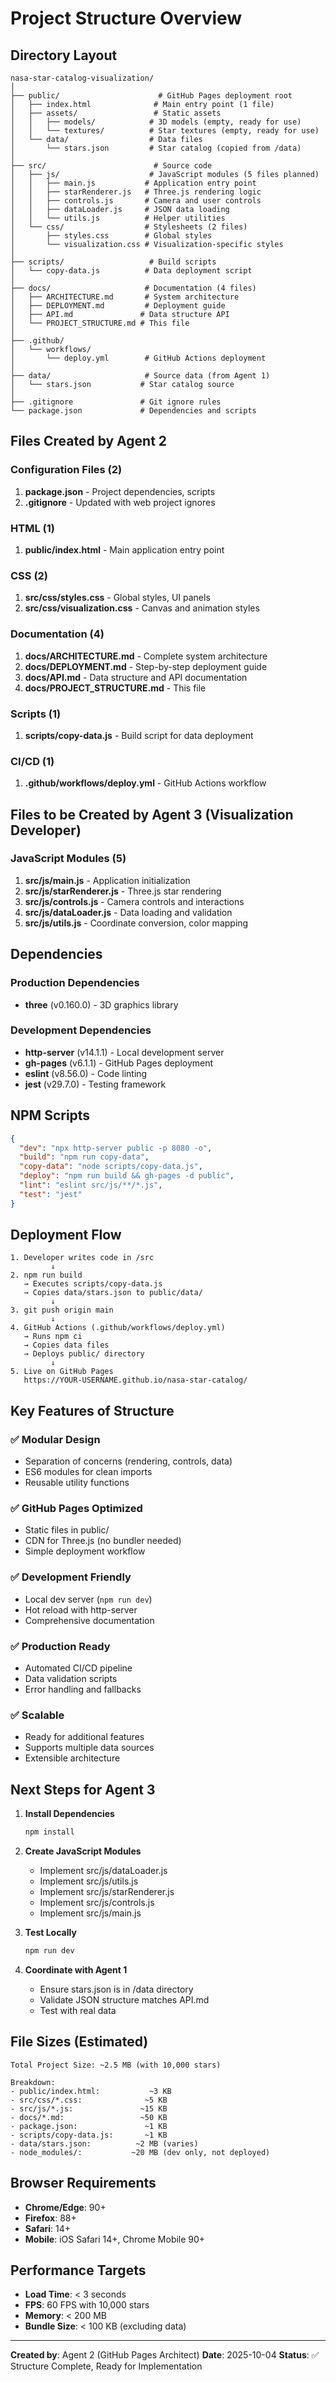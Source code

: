 # Project Structure Overview

## Directory Layout

```
nasa-star-catalog-visualization/
│
├── public/                      # GitHub Pages deployment root
│   ├── index.html              # Main entry point (1 file)
│   ├── assets/                 # Static assets
│   │   ├── models/            # 3D models (empty, ready for use)
│   │   └── textures/          # Star textures (empty, ready for use)
│   └── data/                  # Data files
│       └── stars.json         # Star catalog (copied from /data)
│
├── src/                        # Source code
│   ├── js/                    # JavaScript modules (5 files planned)
│   │   ├── main.js           # Application entry point
│   │   ├── starRenderer.js   # Three.js rendering logic
│   │   ├── controls.js       # Camera and user controls
│   │   ├── dataLoader.js     # JSON data loading
│   │   └── utils.js          # Helper utilities
│   └── css/                  # Stylesheets (2 files)
│       ├── styles.css        # Global styles
│       └── visualization.css # Visualization-specific styles
│
├── scripts/                   # Build scripts
│   └── copy-data.js          # Data deployment script
│
├── docs/                     # Documentation (4 files)
│   ├── ARCHITECTURE.md       # System architecture
│   ├── DEPLOYMENT.md         # Deployment guide
│   ├── API.md               # Data structure API
│   └── PROJECT_STRUCTURE.md # This file
│
├── .github/
│   └── workflows/
│       └── deploy.yml        # GitHub Actions deployment
│
├── data/                     # Source data (from Agent 1)
│   └── stars.json           # Star catalog source
│
├── .gitignore               # Git ignore rules
└── package.json             # Dependencies and scripts
```

## Files Created by Agent 2

### Configuration Files (2)
1. **package.json** - Project dependencies, scripts
2. **.gitignore** - Updated with web project ignores

### HTML (1)
1. **public/index.html** - Main application entry point

### CSS (2)
1. **src/css/styles.css** - Global styles, UI panels
2. **src/css/visualization.css** - Canvas and animation styles

### Documentation (4)
1. **docs/ARCHITECTURE.md** - Complete system architecture
2. **docs/DEPLOYMENT.md** - Step-by-step deployment guide
3. **docs/API.md** - Data structure and API documentation
4. **docs/PROJECT_STRUCTURE.md** - This file

### Scripts (1)
1. **scripts/copy-data.js** - Build script for data deployment

### CI/CD (1)
1. **.github/workflows/deploy.yml** - GitHub Actions workflow

## Files to be Created by Agent 3 (Visualization Developer)

### JavaScript Modules (5)
1. **src/js/main.js** - Application initialization
2. **src/js/starRenderer.js** - Three.js star rendering
3. **src/js/controls.js** - Camera controls and interactions
4. **src/js/dataLoader.js** - Data loading and validation
5. **src/js/utils.js** - Coordinate conversion, color mapping

## Dependencies

### Production Dependencies
- **three** (v0.160.0) - 3D graphics library

### Development Dependencies
- **http-server** (v14.1.1) - Local development server
- **gh-pages** (v6.1.1) - GitHub Pages deployment
- **eslint** (v8.56.0) - Code linting
- **jest** (v29.7.0) - Testing framework

## NPM Scripts

```json
{
  "dev": "npx http-server public -p 8080 -o",
  "build": "npm run copy-data",
  "copy-data": "node scripts/copy-data.js",
  "deploy": "npm run build && gh-pages -d public",
  "lint": "eslint src/js/**/*.js",
  "test": "jest"
}
```

## Deployment Flow

```
1. Developer writes code in /src
         ↓
2. npm run build
   → Executes scripts/copy-data.js
   → Copies data/stars.json to public/data/
         ↓
3. git push origin main
         ↓
4. GitHub Actions (.github/workflows/deploy.yml)
   → Runs npm ci
   → Copies data files
   → Deploys public/ directory
         ↓
5. Live on GitHub Pages
   https://YOUR-USERNAME.github.io/nasa-star-catalog/
```

## Key Features of Structure

### ✅ Modular Design
- Separation of concerns (rendering, controls, data)
- ES6 modules for clean imports
- Reusable utility functions

### ✅ GitHub Pages Optimized
- Static files in public/
- CDN for Three.js (no bundler needed)
- Simple deployment workflow

### ✅ Development Friendly
- Local dev server (`npm run dev`)
- Hot reload with http-server
- Comprehensive documentation

### ✅ Production Ready
- Automated CI/CD pipeline
- Data validation scripts
- Error handling and fallbacks

### ✅ Scalable
- Ready for additional features
- Supports multiple data sources
- Extensible architecture

## Next Steps for Agent 3

1. **Install Dependencies**
   ```bash
   npm install
   ```

2. **Create JavaScript Modules**
   - Implement src/js/dataLoader.js
   - Implement src/js/utils.js
   - Implement src/js/starRenderer.js
   - Implement src/js/controls.js
   - Implement src/js/main.js

3. **Test Locally**
   ```bash
   npm run dev
   ```

4. **Coordinate with Agent 1**
   - Ensure stars.json is in /data directory
   - Validate JSON structure matches API.md
   - Test with real data

## File Sizes (Estimated)

```
Total Project Size: ~2.5 MB (with 10,000 stars)

Breakdown:
- public/index.html:           ~3 KB
- src/css/*.css:              ~5 KB
- src/js/*.js:               ~15 KB
- docs/*.md:                 ~50 KB
- package.json:               ~1 KB
- scripts/copy-data.js:       ~1 KB
- data/stars.json:          ~2 MB (varies)
- node_modules/:           ~20 MB (dev only, not deployed)
```

## Browser Requirements

- **Chrome/Edge**: 90+
- **Firefox**: 88+
- **Safari**: 14+
- **Mobile**: iOS Safari 14+, Chrome Mobile 90+

## Performance Targets

- **Load Time**: < 3 seconds
- **FPS**: 60 FPS with 10,000 stars
- **Memory**: < 200 MB
- **Bundle Size**: < 100 KB (excluding data)

---

**Created by**: Agent 2 (GitHub Pages Architect)
**Date**: 2025-10-04
**Status**: ✅ Structure Complete, Ready for Implementation
